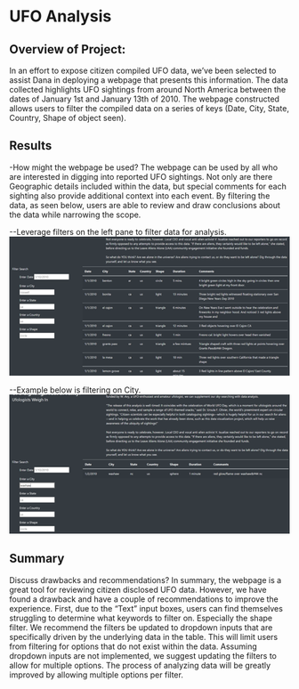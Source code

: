 # UFO Analysis

## Overview of Project:
In an effort to expose citizen compiled UFO data, we’ve been selected to assist Dana in deploying a webpage that presents this information. The data collected highlights UFO sightings from around North America between the dates of January 1st and January 13th of 2010. The webpage constructed allows users to filter the compiled data on a series of keys (Date, City, State, Country, Shape of object seen).  

## Results
-How might the webpage be used?
The webpage can be used by all who are interested in digging into reported UFO sightings. Not only are there Geographic details included within the data, but special comments for each sighting also provide additional context into each event. By filtering the data, as seen below, users are able to review and draw conclusions about the data while narrowing the scope. 

--Leverage filters on the left pane to filter data for analysis.
![Filters](https://github.com/taxcollecter/UFOs/blob/ace544486b02567602f41d0fe18c2b61f6fa1af8/Resources/filters.png)

--Example below is filtering on City.
![CityFilters]( https://github.com/taxcollecter/UFOs/blob/fda68b9ee9c8f356c3fa739c991ce207c39cd335/Resources/waxhaw.png)


## Summary
Discuss drawbacks and recommendations?
In summary, the webpage is a great tool for reviewing citizen disclosed UFO data. However, we have found a drawback and have a couple of recommendations to improve the experience. First, due to the “Text” input boxes, users can find themselves struggling to determine what keywords to filter on. Especially the shape filter. We recommend the filters be updated to dropdown inputs that are specifically driven by the underlying data in the table. This will limit users from filtering for options that do not exist within the data. Assuming dropdown inputs are not implemented, we suggest updating the filters to allow for multiple options. The process of analyzing data will be greatly improved by allowing multiple options per filter.  
